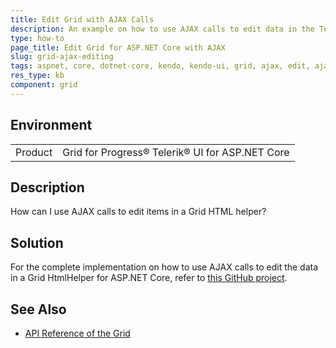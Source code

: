 ```yaml
---
title: Edit Grid with AJAX Calls
description: An example on how to use AJAX calls to edit data in the Telerik UI for ASP.NET Core Grid HtmlHelper.
type: how-to
page_title: Edit Grid for ASP.NET Core with AJAX
slug: grid-ajax-editing
tags: aspnet, core, dotnet-core, kendo, kendo-ui, grid, ajax, edit, ajax-editing
res_type: kb
component: grid
---
```


## Environment

<table>
 <tr>
  <td>Product</td>
  <td>Grid for Progress® Telerik® UI for ASP.NET Core</td>
 </tr>
</table>

## Description

How can I use AJAX calls to edit items in a Grid HTML helper?

## Solution

For the complete implementation on how to use AJAX calls to edit the data in a Grid HtmlHelper for ASP.NET Core, refer to [this GitHub project](https://github.com/telerik/aspnet-core-examples/tree/master/grid/ajax-editing).

## See Also

* [API Reference of the Grid](https://docs.telerik.com/kendo-ui/api/javascript/ui/grid)
